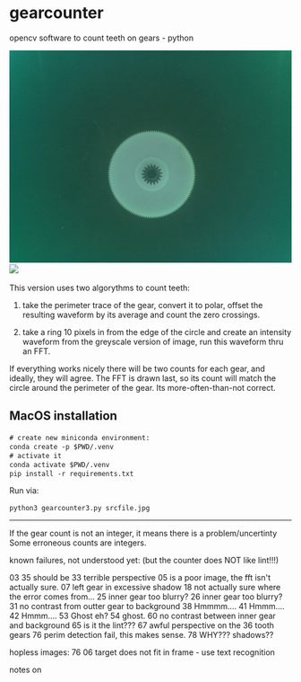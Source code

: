 # gearcounter
opencv software to count teeth on gears - python

![ ](29-17_138.jpg)
![ ](counts_29-17_138.jpg)


This version uses two algorythms to count teeth:
1) take the perimeter trace of the gear, convert it to polar, offset the resulting waveform by its average and count the zero crossings.

2) take a ring 10 pixels in from the edge of the circle and create an intensity waveform from the greyscale version of image, run this waveform thru an FFT.

If everything works nicely there will be two counts for each gear, and ideally, they will agree.
The FFT is drawn last, so its count will match the circle around the perimeter of the gear. Its more-often-than-not correct.


## MacOS installation

```shell
# create new miniconda environment:
conda create -p $PWD/.venv
# activate it 
conda activate $PWD/.venv
pip install -r requirements.txt
```

Run via:

```shell
python3 gearcounter3.py srcfile.jpg
```



-----

If the gear count is not an integer, it means there is a problem/uncertinty
Some erroneous counts are integers.


known failures, not understood yet:
(but the counter does NOT like lint!!!)

03 35 should be 33 terrible perspective
05 is a poor image, the fft isn't actually sure.
07 left gear in excessive shadow
18 not actually sure where the error comes from...
25 inner gear too blurry?
26 inner gear too blurry?
31 no contrast from outter gear to background
38 Hmmmm....
41 Hmmm....
42 Hmmm....
53 Ghost eh?
54 ghost.
60 no contrast between inner gear and background
65 is it the lint???
67 awful perspective on the 36 tooth gears
76 perim detection fail, this makes sense.
78 WHY??? shadows??



hopless images:
76
06 target does not fit in frame - use text recognition

notes on

